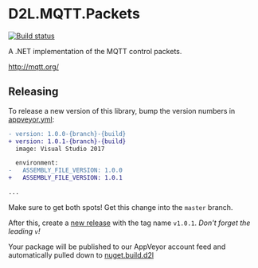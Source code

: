 # D2L.MQTT.Packets

[![Build status](https://ci.appveyor.com/api/projects/status/osa91qyvte2nk7eu/branch/master?svg=true)](https://ci.appveyor.com/project/Brightspace/d2l-mqtt-packets/branch/master)

A .NET implementation of the MQTT control packets.

http://mqtt.org/

## Releasing

To release a new version of this library, bump the version numbers in [appveyor.yml](appveyor.yml):

```diff
- version: 1.0.0-{branch}-{build}
+ version: 1.0.1-{branch}-{build}
  image: Visual Studio 2017

  environment:
-   ASSEMBLY_FILE_VERSION: 1.0.0
+   ASSEMBLY_FILE_VERSION: 1.0.1

...
```

Make sure to get both spots! Get this change into the `master` branch.

After this, create a [new release](https://github.com/Brightspace/D2L.DevTools.CodeGen.MsBuild/releases/new) with the tag name `v1.0.1`. _Don't forget the leading `v`!_

Your package will be published to our AppVeyor account feed and automatically pulled down to [nuget.build.d2l](http://nuget.build.d2l)
